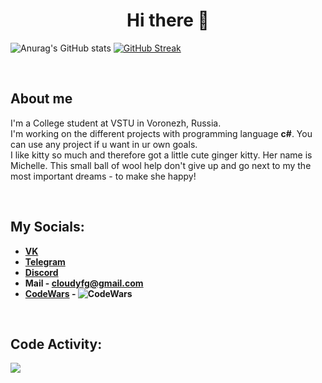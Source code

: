 <h1 align="center">Hi there 👋</h1>

![Anurag's GitHub stats](https://github-readme-stats.vercel.app/api?username=CloudlyFog&show_icons=true&theme=radical)
[![GitHub Streak](https://github-readme-streak-stats.herokuapp.com?user=CloudlyFog&theme=midnight-purple&hide_border=true&currStreakLabel=E4289E&background=2B213A&fire=E4289E&sideNums=E4289E&currStreakNum=E4289E)](https://git.io/streak-stats)  


<p></p><br />

## About me
I'm a College student at VSTU in Voronezh, Russia.<br>
I'm working on the different projects with programming language **c#**. You can use any project if u want in ur own goals.<br>
I like kitty so much and therefore got a little cute ginger kitty. Her name is Michelle. This small ball of wool help don't give up and go next to my the most important dreams - to make she happy!

<p></p><br />

## My Socials:
- **[VK](https://vk.com/maxim_lebedev6)**
- **[Telegram](https://t.me/sindzhi)** 
- **[Discord](https://discordapp.com/users/712968745127116820)**
- **Mail - cloudyfg@gmail.com**
- **[CodeWars](https://www.codewars.com/users/CloudlyFog) - ![CodeWars](https://www.codewars.com/users/CloudlyFog/badges/micro)**
<p></p><br />

## Code Activity:
<a href="https://wakatime.com"><img src="https://wakatime.com/share/@Cloudy/f3077d91-1b34-4010-864a-80f14512afe5.png" /></a>

<p></p><br />

